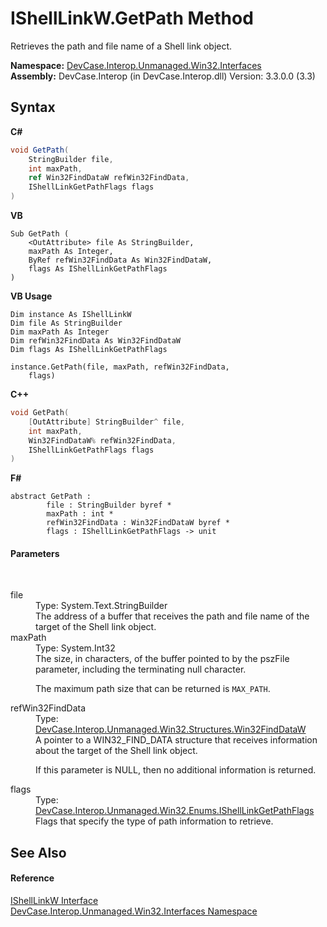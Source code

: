 # IShellLinkW.GetPath Method 
 

Retrieves the path and file name of a Shell link object.

**Namespace:**&nbsp;<a href="N_DevCase_Interop_Unmanaged_Win32_Interfaces">DevCase.Interop.Unmanaged.Win32.Interfaces</a><br />**Assembly:**&nbsp;DevCase.Interop (in DevCase.Interop.dll) Version: 3.3.0.0 (3.3)

## Syntax

**C#**<br />
``` C#
void GetPath(
	StringBuilder file,
	int maxPath,
	ref Win32FindDataW refWin32FindData,
	IShellLinkGetPathFlags flags
)
```

**VB**<br />
``` VB
Sub GetPath ( 
	<OutAttribute> file As StringBuilder,
	maxPath As Integer,
	ByRef refWin32FindData As Win32FindDataW,
	flags As IShellLinkGetPathFlags
)
```

**VB Usage**<br />
``` VB Usage
Dim instance As IShellLinkW
Dim file As StringBuilder
Dim maxPath As Integer
Dim refWin32FindData As Win32FindDataW
Dim flags As IShellLinkGetPathFlags

instance.GetPath(file, maxPath, refWin32FindData, 
	flags)
```

**C++**<br />
``` C++
void GetPath(
	[OutAttribute] StringBuilder^ file, 
	int maxPath, 
	Win32FindDataW% refWin32FindData, 
	IShellLinkGetPathFlags flags
)
```

**F#**<br />
``` F#
abstract GetPath : 
        file : StringBuilder byref * 
        maxPath : int * 
        refWin32FindData : Win32FindDataW byref * 
        flags : IShellLinkGetPathFlags -> unit 

```


#### Parameters
&nbsp;<dl><dt>file</dt><dd>Type: System.Text.StringBuilder<br />The address of a buffer that receives the path and file name of the target of the Shell link object.</dd><dt>maxPath</dt><dd>Type: System.Int32<br />The size, in characters, of the buffer pointed to by the pszFile parameter, including the terminating null character. 

 The maximum path size that can be returned is `MAX_PATH`.</dd><dt>refWin32FindData</dt><dd>Type: <a href="T_DevCase_Interop_Unmanaged_Win32_Structures_Win32FindDataW">DevCase.Interop.Unmanaged.Win32.Structures.Win32FindDataW</a><br />A pointer to a WIN32_FIND_DATA structure that receives information about the target of the Shell link object. 

 If this parameter is NULL, then no additional information is returned.</dd><dt>flags</dt><dd>Type: <a href="T_DevCase_Interop_Unmanaged_Win32_Enums_IShellLinkGetPathFlags">DevCase.Interop.Unmanaged.Win32.Enums.IShellLinkGetPathFlags</a><br />Flags that specify the type of path information to retrieve.</dd></dl>

## See Also


#### Reference
<a href="T_DevCase_Interop_Unmanaged_Win32_Interfaces_IShellLinkW">IShellLinkW Interface</a><br /><a href="N_DevCase_Interop_Unmanaged_Win32_Interfaces">DevCase.Interop.Unmanaged.Win32.Interfaces Namespace</a><br />